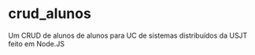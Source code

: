 # crud_alunos
Um CRUD de alunos de alunos para UC de sistemas distribuídos da USJT feito em Node.JS
